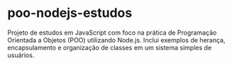 # poo-nodejs-estudos
Projeto de estudos em JavaScript com foco na prática de Programação Orientada a Objetos (POO) utilizando Node.js. Inclui exemplos de herança, encapsulamento e organização de classes em um sistema simples de usuários.
